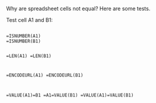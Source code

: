 <p>Why are spreadsheet cells not equal? Here are some tests.</p>

<p>Test cell A1 and B1:</p>

<code name="sh">
=ISNUMBER(A1)
=ISNUMBER(B1)

=LEN(A1)
=LEN(B1)

=ENCODEURL(A1)
=ENCODEURL(B1)

=VALUE(A1)=B1
=A1=VALUE(B1)
=VALUE(A1)=VALUE(B1)
</code>